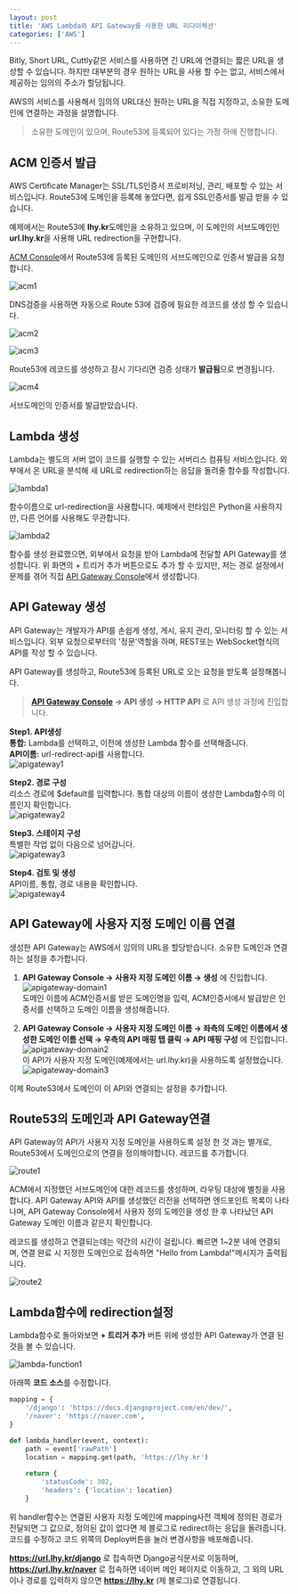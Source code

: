 ```yaml
---
layout: post
title: 'AWS Lambda와 API Gateway를 사용한 URL 리다이렉션'
categories: ['AWS']
---
```


Bitly, Short URL, Cuttly같은 서비스를 사용하면 긴 URL에 연결되는 짧은 URL을 생성할 수 있습니다. 하지만 대부분의 경우 원하는 URL을 사용 할 수는 없고, 서비스에서 제공하는 임의의 주소가 할당됩니다.

AWS의 서비스를 사용해서 임의의 URL대신 원하는 URL을 직접 지정하고, 소유한 도메인에 연결하는 과정을 설명합니다.

> 소유한 도메인이 있으며, Route53에 등록되어 있다는 가정 하에 진행합니다.

## ACM 인증서 발급

AWS Certificate Manager는 SSL/TLS인증서 프로비저닝, 관리, 배포할 수 있는 서비스입니다. Route53에 도메인을 등록해 놓았다면, 쉽게 SSL인증서를 발급 받을 수 있습니다.

예제에서는 Route53에 **lhy.kr**도메인을 소유하고 있으며, 이 도메인의 서브도메인인 **url.lhy.kr**을 사용해 URL redirection을 구현합니다.

[ACM Console](https://console.aws.amazon.com/acm)에서 Route53에 등록된 도메인의 서브도메인으로 인증서 발급을 요청합니다.

![acm1](../../images/2022-07-12-lambda-url-redirection/acm1.png)

DNS검증을 사용하면 자동으로 Route 53에 검증에 필요한 레코드를 생성 할 수 있습니다.

![acm2](../../images/2022-07-12-lambda-url-redirection/acm2.png)

![acm3](../../images/2022-07-12-lambda-url-redirection/acm3.png)

Route53에 레코드를 생성하고 잠시 기다리면 검증 상태가 **발급됨**으로 변경됩니다.

![acm4](../../images/2022-07-12-lambda-url-redirection/acm4.png)

서브도메인의 인증서를 발급받았습니다.



## Lambda 생성

Lambda는 별도의 서버 없이 코드를 실행할 수 있는 서버리스 컴퓨팅 서비스입니다. 외부에서 온 URL을 분석해 새 URL로 redirection하는 응답을 돌려줄 함수를 작성합니다.

![lambda1](../../images/2022-07-12-lambda-url-redirection/lambda1.png)

함수이름으로 url-redirection을 사용합니다. 예제에서 런타임은 Python을 사용하지만, 다른 언어를 사용해도 무관합니다.

![lambda2](../../images/2022-07-12-lambda-url-redirection/lambda2.png)

함수를 생성 완료했으면, 외부에서 요청을 받아 Lambda에 전달할 API Gateway를 생성합니다. 위 화면의 + 트리거 추가 버튼으로도 추가 할 수 있지만, 저는 경로 설정에서 문제를 겪어 직접 [API Gateway Console](https://console.aws.amazon.com/apigateway/home)에서 생성합니다.

## API Gateway 생성

API Gateway는 개발자가 API를 손쉽게 생성, 게시, 유지 관리, 모니터링 할 수 있는 서비스입니다. 외부 요청으로부터의 '정문'역할을 하며, REST또는 WebSocket형식의 API를 작성 할 수 있습니다.

API Gateway를 생성하고, Route53에 등록된 URL로 오는 요청을 받도록 설정해봅니다.

> **[API Gateway Console](https://console.aws.amazon.com/apigateway) → API 생성 → HTTP API** 로 API 생성 과정에 진입합니다.

**Step1. API생성**  
**통합:** Lambda를 선택하고, 이전에 생성한 Lambda 함수를 선택해줍니다.  
**API이름:** url-redirect-api를 사용합니다.  
![apigateway1](../../images/2022-07-12-lambda-url-redirection/apigateway1.png)

**Step2. 경로 구성**  
리소스 경로에 $default를 입력합니다. 통합 대상의 이름이 생성한 Lambda함수의 이름인지 확인합니다.  
![apigateway2](../../images/2022-07-12-lambda-url-redirection/apigateway2.png)

**Step3. 스테이지 구성**  
특별한 작업 없이 다음으로 넘어갑니다.  
![apigateway3](../../images/2022-07-12-lambda-url-redirection/apigateway3.png)

**Step4. 검토 및 생성**  
API이름, 통합, 경로 내용을 확인합니다.  
![apigateway4](../../images/2022-07-12-lambda-url-redirection/apigateway4.png)

## API Gateway에 사용자 지정 도메인 이름 연결

생성한 API Gateway는 AWS에서 임의의 URL을 할당받습니다. 소유한 도메인과 연결하는 설정을 추가합니다.

1. **API Gateway Console → 사용자 지정 도메인 이름 → 생성** 에 진입합니다.  
    ![apigateway-domain1](../../images/2022-07-12-lambda-url-redirection/apigateway-domain1.png)  
    도메인 이름에 ACM인증서를 받은 도메인명을 입력, ACM인증서에서 발급받은 인증서를 선택하고 도메인 이름을 생성해줍니다.

2. **API Gateway Console → 사용자 지정 도메인 이름 → 좌측의 도메인 이름에서 생성한 도메인 이름 선택 → 우측의 API 매핑 탭 클릭 → API 매핑 구성** 에 진입합니다.  
   ![apigateway-domain2](../../images/2022-07-12-lambda-url-redirection/apigateway-domain2.png)  
   이 API가 사용자 지정 도메인(예제에서는 url.lhy.kr)을 사용하도록 설정했습니다.  
   ![apigateway-domain3](../../images/2022-07-12-lambda-url-redirection/apigateway-domain3.png)

이제 Route53에서 도메인이 이 API와 연결되는 설정을 추가합니다.



## Route53의 도메인과 API Gateway연결

API Gateway의 API가 사용자 지정 도메인을 사용하도록 설정 한 것 과는 별개로, Route53에서 도메인으로의 연결을 정의해야합니다. 레코드를 추가합니다.

![route1](../../images/2022-07-12-lambda-url-redirection/route1.png)

ACM에서 지정했던 서브도메인에 대한 레코드를 생성하며, 라우팅 대상에 별칭을 사용합니다. API Gateway API와 API를 생성했던 리전을 선택하면 엔드포인트 목록이 나타나며, API Gateway Console에서 사용자 정의 도메인을 생성 한 후 나타났던 API Gateway 도메인 이름과 같은지 확인합니다.

레코드를 생성하고 연결되는데는 약간의 시간이 걸립니다. 빠르면 1~2분 내에 연결되며, 연결 완료 시 지정한 도메인으로 접속하면 "Hello from Lambda!"메시지가 출력됩니다.

![route2](../../images/2022-07-12-lambda-url-redirection/route2.png)

## Lambda함수에 redirection설정

Lambda함수로 돌아와보면 **+ 트리거 추가** 버튼 위에 생성한 API Gateway가 연결 된 것을 볼 수 있습니다.

![lambda-function1](../../images/2022-07-12-lambda-url-redirection/lambda-function1.png)

아래쪽 **코드 소스**를 수정합니다.

```python
mapping = {
    '/django': 'https://docs.djangoproject.com/en/dev/',
    '/naver': 'https://naver.com',
}

def lambda_handler(event, context):
    path = event['rawPath']
    location = mapping.get(path, 'https://lhy.kr')
    
    return {
        'statusCode': 302,
        'headers': {'location': location}
    }

```

위 handler함수는 연결된 사용자 지정 도메인에 mapping사전 객체에 정의된 경로가 전달되면 그 값으로, 정의된 값이 없다면 제 블로그로 redirect하는 응답을 돌려줍니다. 코드를 수정하고 코드 위쪽의 Deploy버튼을 눌러 변경사항을 배포해줍니다.

**https://url.lhy.kr/django** 로 접속하면 Django공식문서로 이동하며, **https://url.lhy.kr/naver** 로 접속하면 네이버 메인 페이지로 이동하고, 그 외의 URL이나 경로를 입력하지 않으면 **https://lhy.kr** (제 블로그)로 연결됩니다.





